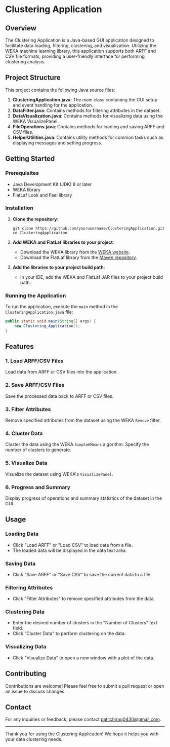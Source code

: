 # Clustering Application

## Overview

The Clustering Application is a Java-based GUI application designed to facilitate data loading, filtering, clustering, and visualization. Utilizing the WEKA machine learning library, this application supports both ARFF and CSV file formats, providing a user-friendly interface for performing clustering analysis.

## Project Structure

This project contains the following Java source files:

1. **ClusteringApplication.java**: The main class containing the GUI setup and event handling for the application.
2. **DataFilter.java**: Contains methods for filtering attributes in the dataset.
3. **DataVisualization.java**: Contains methods for visualizing data using the WEKA VisualizePanel.
4. **FileOperations.java**: Contains methods for loading and saving ARFF and CSV files.
5. **HelperUtilities.java**: Contains utility methods for common tasks such as displaying messages and setting progress.

## Getting Started

### Prerequisites

- Java Development Kit (JDK) 8 or later
- WEKA library
- FlatLaf Look and Feel library

### Installation

1. **Clone the repository**:
   ```
   git clone https://github.com/yourusername/ClusteringApplication.git
   cd ClusteringApplication
   ```

2. **Add WEKA and FlatLaf libraries to your project**:
   - Download the WEKA library from the [WEKA website](https://www.cs.waikato.ac.nz/ml/weka/downloading.html).
   - Download the FlatLaf library from the [Maven repository](https://mvnrepository.com/artifact/com.formdev/flatlaf).

3. **Add the libraries to your project build path**:
   - In your IDE, add the WEKA and FlatLaf JAR files to your project build path.

### Running the Application

To run the application, execute the `main` method in the `ClusteringApplication.java` file:

```java
public static void main(String[] args) {
    new Clustering_Application();
}
```

## Features

### 1. Load ARFF/CSV Files
Load data from ARFF or CSV files into the application.

### 2. Save ARFF/CSV Files
Save the processed data back to ARFF or CSV files.

### 3. Filter Attributes
Remove specified attributes from the dataset using the WEKA `Remove` filter.

### 4. Cluster Data
Cluster the data using the WEKA `SimpleKMeans` algorithm. Specify the number of clusters to generate.

### 5. Visualize Data
Visualize the dataset using WEKA's `VisualizePanel`.

### 6. Progress and Summary
Display progress of operations and summary statistics of the dataset in the GUI.

## Usage

### Loading Data
- Click "Load ARFF" or "Load CSV" to load data from a file.
- The loaded data will be displayed in the data text area.

### Saving Data
- Click "Save ARFF" or "Save CSV" to save the current data to a file.

### Filtering Attributes
- Click "Filter Attributes" to remove specified attributes from the data.

### Clustering Data
- Enter the desired number of clusters in the "Number of Clusters" text field.
- Click "Cluster Data" to perform clustering on the data.

### Visualizing Data
- Click "Visualize Data" to open a new window with a plot of the data.

## Contributing

Contributions are welcome! Please feel free to submit a pull request or open an issue to discuss changes.

## Contact

For any inquiries or feedback, please contact [patilchirag0430@gmail.com](mailto:patilchirag0430@gmail.com).

---

Thank you for using the Clustering Application! We hope it helps you with your data clustering needs.
